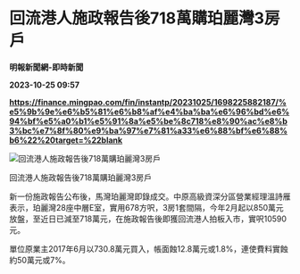 # 回流港人施政報告後718萬購珀麗灣3房戶
**明報新聞網-即時新聞**

**2023-10-25 09:57**

**https://finance.mingpao.com/fin/instantp/20231025/1698225882187/%e5%9b%9e%e6%b5%81%e6%b8%af%e4%ba%ba%e6%96%bd%e6%94%bf%e5%a0%b1%e5%91%8a%e5%be%8c718%e8%90%ac%e8%b3%bc%e7%8f%80%e9%ba%97%e7%81%a33%e6%88%bf%e6%88%b6%22%20target=%22blank**

![回流港人施政報告後718萬購珀麗灣3房戶](https://fs.mingpao.com/fin/20231025/s00011/fd7b56abd0e850cdba537fa475b08461.jpg)

回流港人施政報告後718萬購珀麗灣3房戶

新一份施政報告公布後，馬灣珀麗灣即錄成交。中原高級資深分區營業經理溫詩雁表示，珀麗灣28座中層E室，實用678方呎，3房1套間隔，今年2月起以850萬元放盤，至近日已減至718萬元，在施政報告後即獲回流港人拍板入市，實呎10590元。

單位原業主2017年6月以730.8萬元買入，帳面蝕12.8萬元或1.8%，連使費料實蝕約50萬元或7%。